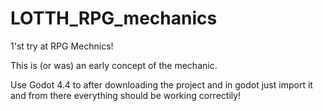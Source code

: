 # LOTTH_RPG_mechanics
 1'st try at RPG Mechnics!

This is (or was) an early concept of the mechanic.

Use Godot 4.4 to after downloading the project and in godot just import it and from there everything should be working correctily!
